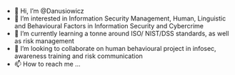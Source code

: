 - 👋 Hi, I’m @Danusiowicz
- 👀 I’m interested in Information Security Management, Human, Linguistic and Behavioural Factors in Information Security and Cybercrime
- 🌱 I’m currently learning a tonne around ISO/ NIST/DSS standards, as well as risk management
- 💞️ I’m looking to collaborate on human behavioural project in infosec, awareness training and risk communication
- 📫 How to reach me ...

<!---
Danusiowicz/Danusiowicz is a ✨ special ✨ repository because its `README.md` (this file) appears on your GitHub profile.
You can click the Preview link to take a look at your changes.
--->
